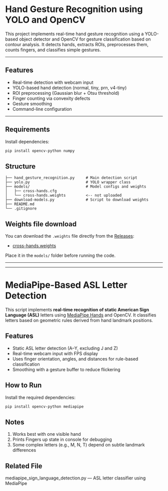 # Hand Gesture Recognition using YOLO and OpenCV

This project implements real-time hand gesture recognition using a YOLO-based object detector and OpenCV for gesture classification based on contour analysis. It detects hands, extracts ROIs, preprocesses them, counts fingers, and classifies simple gestures.

---

## Features

- Real-time detection with webcam input
- YOLO-based hand detection (normal, tiny, prn, v4-tiny)
- ROI preprocessing (Gaussian blur + Otsu threshold)
- Finger counting via convexity defects
- Gesture smoothing
- Command-line configuration

---

## Requirements
Install dependencies:
```bash
pip install opencv-python numpy

```

## Structure
```hand_gesture_recognition_project/
├── hand_gesture_recognition.py     # Main detection script
├── yolo.py                         # YOLO wrapper class
├── models/                         # Model configs and weights
│   ├── cross-hands.cfg
│   └── cross-hands.weights         <-- not uploaded
├── download-models.py              # Script to download weights
├── README.md
└── .gitignore
```




## Weights file download
You can download the `.weights` file directly from the [Releases](https://github.com/isalkic1/hand_gesture_recognition/releases):

- [cross-hands.weights](https://github.com/isalkic1/hand_gesture_recognition/releases/download/v1.0/cross-hands.weights)

Place it in the `models/` folder before running the code.


---
---

# MediaPipe-Based ASL Letter Detection

This script implements **real-time recognition of static American Sign Language (ASL)** letters using [MediaPipe Hands](https://ai.google.dev/edge/mediapipe/solutions/vision/hand_landmarker) and OpenCV. It classifies letters based on geometric rules derived from hand landmark positions.

## Features

- Static ASL letter detection (A–Y, excluding J and Z)
- Real-time webcam input with FPS display
- Uses finger orientation, angles, and distances for rule-based classification
- Smoothing with a gesture buffer to reduce flickering

## How to Run

Install the required dependencies:

```bash
pip install opencv-python mediapipe
```
## Notes
1. Works best with one visible hand
2. Prints Fingers up state in console for debugging
3. Some complex letters (e.g., M, N, T) depend on subtle landmark differences

## Related File
mediapipe_sign_language_detection.py — ASL letter classifier using MediaPipe
